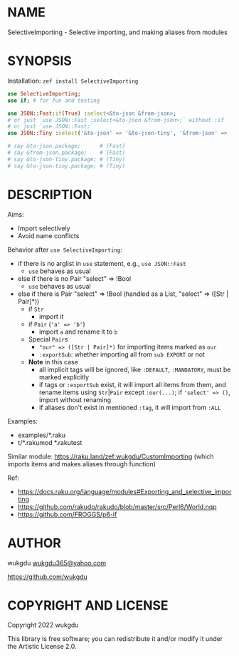 NAME
====

SelectiveImporting - Selective importing, and making aliases from modules

SYNOPSIS
========

Installation: `zef install SelectiveImporting`

```raku
use SelectiveImporting;
use if; # for fun and testing

use JSON::Fast:if(True) :select<&to-json &from-json>;
# or just `use JSON::Fast :select<&to-json &from-json>;` without :if
# or just `use JSON::Fast;`
use JSON::Tiny :select('&to-json' => '&to-json-tiny', '&from-json' => '&from-json-tiny');

# say &to-json.package;      # (Fast)
# say &from-json.package;    # (Fast)
# say &to-json-tiny.package; # (Tiny)
# say &to-json-tiny.package; # (Tiny)
```

DESCRIPTION
===========

Aims:
  * Import selectively
  * Avoid name conflicts

Behavior after `use SelectiveImporting`:
  * if there is no arglist in `use` statement, e.g., `use JSON::Fast`
    * `use` behaves as usual
  * else if there is no Pair "select" => !Bool
    * `use` behaves as usual
  * else if there is Pair "select" => !Bool (handled as a List, "select" => ([Str | Pair]*))
    * if `Str`
      * import it
    * if `Pair` (`'a' => 'b'`)
      * import `a` and rename it to `b`
    * Special `Pair`s
      * `"our" => ([Str | Pair]*)` for importing items marked as `our`
      * `:exportSub`: whether importing all from `sub EXPORT` or not
    * **Note** in this case
      * all implicit tags will be ignored, like `:DEFAULT`, `:MANDATORY`, must be marked explicitly
      * if tags or `:exportSub` exist, it will import all items from them, and rename items using `Str`|`Pair` except `:our(...)`; if `'select' => ()`, import without renaming
      * if aliases don't exist in mentioned `:tag`, it will import from `:ALL`

Examples:
  * examples/*.raku
  * t/*.rakumod *.rakutest

Similar module: https://raku.land/zef:wukgdu/CustomImporting (which imports items and makes aliases through function)

Ref:
  * https://docs.raku.org/language/modules#Exporting_and_selective_importing
  * https://github.com/rakudo/rakudo/blob/master/src/Perl6/World.nqp
  * https://github.com/FROGGS/p6-if

AUTHOR
======

wukgdu <wukgdu365@yahoo.com>

https://github.com/wukgdu

COPYRIGHT AND LICENSE
=====================

Copyright 2022 wukgdu

This library is free software; you can redistribute it and/or modify it under the Artistic License 2.0.

